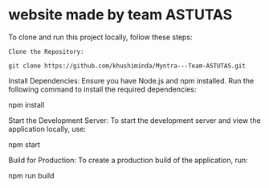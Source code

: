 # website made by team ASTUTAS

To clone and run this project locally, follow these steps:

    Clone the Repository:

    git clone https://github.com/khushiminda/Myntra---Team-ASTUTAS.git

Install Dependencies: Ensure you have Node.js and npm installed. Run the following command to install the required dependencies:

npm install

Start the Development Server: To start the development server and view the application locally, use:

npm start

Build for Production: To create a production build of the application, run:

npm run build




